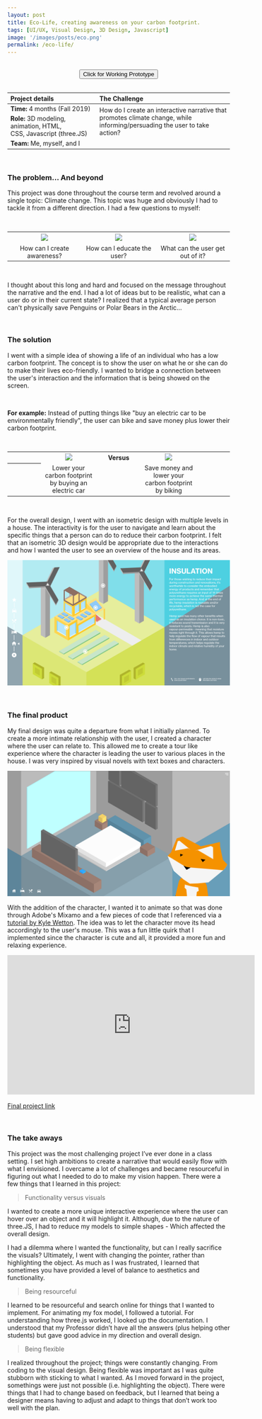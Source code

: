 ```yaml
---
layout: post
title: Eco-Life, creating awareness on your carbon footprint.
tags: [UI/UX, Visual Design, 3D Design, Javascript]
image: '/images/posts/eco.png'
permalink: /eco-life/
---
```


<br>

<center><button class='c-btn c-btn--small' onclick="window.location.href = 'http://ixd572.firebird.sheridanc.on.ca/ecolife/';">Click for Working Prototype</button></center>

<br>

<table>
<colgroup>
<col width="40%" />
<col width="60%" />
</colgroup>
<thead>
<tr align="left">
<th>Project details</th>
<th>The Challenge</th>
</tr>
</thead>
<tbody>
<tr>
<td markdown="span"><b>Time:</b> 4 months (Fall 2019)</td>
<td rowspan="2">How do I create an interactive narrative that promotes climate change, while informing/persuading the user to take action?</td>
</tr>
<tr>
<td markdown="span"><b>Role:</b> 3D modeling, animation, HTML, <br> CSS, Javascript (three.JS)</td>
</tr>
<tr>
<td markdown="span"><b>Team:</b> Me, myself, and I</td>
</tr>
</tbody>
</table>

<br>

### The problem... And beyond

This project was done throughout the course term and revolved around a single topic: Climate change. This topic was huge and obviously I had to tackle it from a different direction. I had a few questions to myself: 

<br>

<table>
    <colgroup>
<col width="33.33%" />
<col width="33.33%" />
<col width="33.33%" />
</colgroup>
  <tr>
    <th align="center"><img src="https://wilsontruong.com/images/posts/aware.png"></th>
    <th align="center"><img src="https://wilsontruong.com/images/posts/person.png"></th>
    <th align="center"><img src="https://wilsontruong.com/images/posts/give.png"></th>
  </tr>
  <tr>
    <td align="center">How can I create awareness?</td>
    <td align="center">How can I educate the user?</td>
    <td align="center">What can the user get out of it?</td>
  </tr>
</table>

<br>    

I thought about this long and hard and focused on the message throughout the narrative and the end. I had a lot of ideas but to be realistic, what can a user do or in their current state? I realized that a typical average person can't physically save Penguins or Polar Bears in the Arctic...

<br>

### The solution

I went with a simple idea of showing a life of an individual who has a low carbon footprint. The concept is to show the user on what he or she can do to make their lives eco-friendly. I wanted to bridge a connection between the user's interaction and the information that is being showed on the screen. 

<br>

<b>For example:</b> Instead of putting things like "buy an electric car to be environmentally friendly", the user can bike and save money plus lower their carbon footprint.

<br>

<table>
  <colgroup>
<col width="15%" />
<col width="25%" />
<col width="20%" />
<col width="25%" />
<col width="15%" />
</colgroup>
  <tr>
    <th align="center"></th>
    <th align="center"><img src="https://wilsontruong.com/images/posts/car.png"></th>
     <th align="center"><b>Versus</b></th>
    <th align="center"><img src="https://wilsontruong.com/images/posts/bike.png"></th>
    <th align="center"></th>
  </tr>
  <tr>
    <th align="center"></th>
    <td align="center">Lower your carbon footprint by buying an electric car</td>
    <td align="center"></td>
    <td align="center">Save money and lower your carbon footprint by biking</td>
    <td align="center"></td>
  </tr>
</table>

<br>     
    
For the overall design, I went with an isometric design with multiple levels in a house. The interactivity is for the user to navigate and learn about the specific things that a person can do to reduce their carbon footprint. I felt that an isometric 3D design would be appropriate due to the interactions and how I wanted the user to see an overview of the house and its areas.

![image](/images/posts/ecomockup.png)

<br>

### The final product

My final design was quite a departure from what I initially planned. To create a more intimate relationship with the user, I created a character where the user can relate to. This allowed me to create a tour like experience where the character is leading the user to various places in the house. I was very inspired by visual novels with text boxes and characters.

![image](/images/posts/foxy.png)

With the addition of the character, I wanted it to animate so that was done through Adobe's Mixamo and a few pieces of code that I referenced via a <a href="https://tympanus.net/codrops/2019/10/14/how-to-create-an-interactive-3d-character-with-three-js/">tutorial by Kyle Wetton</a>. The idea was to let the character move its head accordingly to the user's mouse. This was a fun little quirk that I implemented since the character is cute and all, it provided a more fun and relaxing experience.

<iframe width="560" height="315" src="https://www.youtube.com/embed/q6J98v5FzXE" frameborder="0" allow="accelerometer; autoplay; encrypted-media; gyroscope; picture-in-picture" allowfullscreen></iframe>

<a href="http://ixd572.firebird.sheridanc.on.ca/ecolife/">Final project link</a>

<br>

### The take aways

This project was the most challenging project I’ve ever done in a class setting. I set high ambitions to create a narrative that would easily flow with what I envisioned. I overcame a lot of challenges and became resourceful in figuring out what I needed to do to make my vision happen. There were a few things that I learned in this project:

> Functionality versus visuals

I wanted to create a more unique interactive experience where the user can hover over an object and it will highlight it. Although, due to the nature of three.JS, I had to reduce my models to simple shapes - Which affected the overall design.
    
I had a dilemma where I wanted the functionality, but can I really sacrifice the visuals? Ultimately, I went with changing the pointer, rather than highlighting the object. As much as I was frustrated, I learned that sometimes you have provided a level of balance to aesthetics and functionality.

> Being resourceful 

I learned to be resourceful and search online for things that I wanted to implement. For animating my fox model, I followed a tutorial. For understanding how three.js worked, I looked up the documentation. I understood that my Professor didn’t have all the answers (plus helping other students) but gave good advice in my direction and overall design.

> Being flexible

I realized throughout the project; things were constantly changing. From coding to the visual design. Being flexible was important as I was quite stubborn with sticking to what I wanted. As I moved forward in the project, somethings were just not possible (i.e. highlighting the object). There were things that I had to change based on feedback, but I learned that being a designer means having to adjust and adapt to things that don’t work too well with the plan.

<br>

